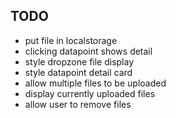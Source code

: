 ## TODO

- put file in localstorage
- clicking datapoint shows detail
- style dropzone file display
- style datapoint detail card
- allow multiple files to be uploaded
- display currently uploaded files
- allow user to remove files
